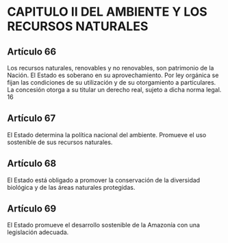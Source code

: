 # CAPITULO II DEL AMBIENTE Y LOS RECURSOS NATURALES

## Artículo 66

Los recursos naturales, renovables y no renovables, son patrimonio de la Nación. El Estado es soberano en su aprovechamiento. Por ley orgánica se fijan las condiciones de su utilización y de su otorgamiento a particulares. La concesión otorga a su titular un derecho real, sujeto a dicha norma legal. 16 

## Artículo 67

El Estado determina la política nacional del ambiente. Promueve el uso sostenible de sus recursos naturales. 

## Artículo 68

El Estado está obligado a promover la conservación de la diversidad biológica y de las áreas naturales protegidas. 

## Artículo 69

El Estado promueve el desarrollo sostenible de la Amazonía con una legislación adecuada. 

